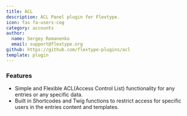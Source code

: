 ```yaml
---
title: ACL
description: ACL Panel plugin for Flextype.
icon: fas fa-users-cog
category: accounts
author:
  name: Sergey Romanenko
  email: support@flextype.org
github: https://github.com/flextype-plugins/acl
template: plugin
---
```


### Features
* Simple and Flexible ACL(Access Control List) functionality for any entries or any specific data.
* Built in Shortcodes and Twig functions to restrict access for specific users in the entries content and templates.
